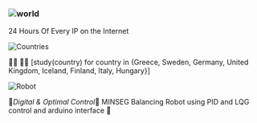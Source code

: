### ![world](https://user-images.githubusercontent.com/41951429/90957025-0053b500-e494-11ea-9359-35bcaede0092.gif)


24 Hours Of Every IP on the Internet


![Countries](https://user-images.githubusercontent.com/41951429/98380910-802bfd00-2049-11eb-9f27-1ca5d4d0883e.JPG)


👨‍💻 🐱‍💻
[study(country) for country in {Greece, Sweden, Germany, United Kingdom, Iceland, Finland, Italy, Hungary󠁧󠁢󠁥󠁮}]


<!--
**theocharistr/theocharistr** is a ✨ _special_ ✨ repository because its `README.md` (this file) appears on your GitHub profile.

Here are some ideas to get you started:

- 🔭 I’m currently working on ...♘
- 🌱 I’m currently learning ...♗
- 👯 I’m looking to collaborate on ...♖
- 🤔 I’m looking for help with ...♙
- 💬 Ask me about ...♔
- 📫 How to reach me: ...♕
- 😄 Pronouns: ...
- ⚡ Fun fact: ...
-->

![Robot](https://user-images.githubusercontent.com/41951429/92495922-c73b7480-f1f7-11ea-859f-9422935e29ff.gif)



🤖*Digital & Optimal Control*🤖
MINSEG Balancing Robot using PID and LQG control and arduino interface 🦾

